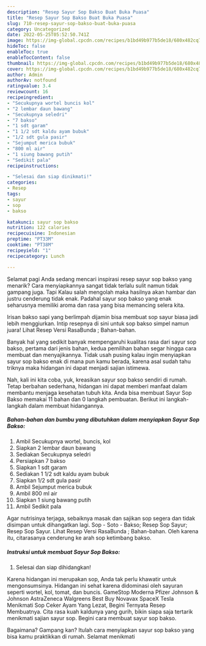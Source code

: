 ```yaml
---
description: "Resep Sayur Sop Bakso Buat Buka Puasa"
title: "Resep Sayur Sop Bakso Buat Buka Puasa"
slug: 710-resep-sayur-sop-bakso-buat-buka-puasa
category: Uncategorized
date: 2022-05-25T05:52:50.741Z
image: https://img-global.cpcdn.com/recipes/b1bd49b977b5de18/680x482cq70/sayur-sop-bakso-foto-resep-utama.jpg
hideToc: false
enableToc: true
enableTocContent: false
thumbnail: https://img-global.cpcdn.com/recipes/b1bd49b977b5de18/680x482cq70/sayur-sop-bakso-foto-resep-utama.jpg
cover: https://img-global.cpcdn.com/recipes/b1bd49b977b5de18/680x482cq70/sayur-sop-bakso-foto-resep-utama.jpg
author: Admin
authorAv: notfound
ratingvalue: 3.4
reviewcount: 16
recipeingredient:
- "Secukupnya wortel buncis kol"
- "2 lembar daun bawang"
- "Secukupnya seledri"
- "7 bakso"
- "1 sdt garam"
- "1 1/2 sdt kaldu ayam bubuk"
- "1/2 sdt gula pasir"
- "Sejumput merica bubuk"
- "800 ml air"
- "1 siung bawang putih"
- "Sedikit pala"
recipeinstructions:

- "Selesai dan siap dinikmati!"
categories:
- Resep
tags:
- sayur
- sop
- bakso

katakunci: sayur sop bakso 
nutrition: 122 calories
recipecuisine: Indonesian
preptime: "PT33M"
cooktime: "PT38M"
recipeyield: "1"
recipecategory: Lunch

---
```



Selamat pagi Anda sedang mencari inspirasi resep sayur sop bakso yang menarik? Cara menyiapkannya sangat tidak terlalu sulit namun tidak gampang juga. Tapi Kalau salah mengolah maka hasilnya akan hambar dan justru cenderung tidak enak. Padahal sayur sop bakso yang enak seharusnya memiliki aroma dan rasa yang bisa memancing selera kita.


Irisan bakso sapi yang berlimpah dijamin bisa membuat sop sayur biasa jadi lebih menggiurkan. Intip resepnya di sini untuk sop bakso simpel namun juara! Lihat Resep Versi RasaBunda ; Bahan-bahan.

Banyak hal yang sedikit banyak mempengaruhi kualitas rasa dari sayur sop bakso, pertama dari jenis bahan, kedua pemilihan bahan segar hingga cara membuat dan menyajikannya. Tidak usah pusing kalau ingin menyiapkan sayur sop bakso enak di mana pun kamu berada, karena asal sudah tahu triknya maka hidangan ini dapat menjadi sajian istimewa.


Nah, kali ini kita coba, yuk, kreasikan sayur sop bakso sendiri di rumah. Tetap berbahan sederhana, hidangan ini dapat memberi manfaat dalam membantu menjaga kesehatan tubuh kita. Anda bisa membuat Sayur Sop Bakso memakai 11 bahan dan 0 langkah pembuatan. Berikut ini langkah-langkah dalam membuat hidangannya.

<!--inarticleads1-->

##### Bahan-bahan dan bumbu yang dibutuhkan dalam menyiapkan Sayur Sop Bakso:

1. Ambil Secukupnya wortel, buncis, kol
1. Siapkan 2 lembar daun bawang
1. Sediakan Secukupnya seledri
1. Persiapkan 7 bakso
1. Siapkan 1 sdt garam
1. Sediakan 1 1/2 sdt kaldu ayam bubuk
1. Siapkan 1/2 sdt gula pasir
1. Ambil Sejumput merica bubuk
1. Ambil 800 ml air
1. Siapkan 1 siung bawang putih
1. Ambil Sedikit pala


Agar nutrisinya terjaga, sebaiknya masak dan sajikan sop segera dan tidak disimpan untuk dihangatkan lagi. Sop - Soto - Bakso; Resep Sop Sayur; Resep Sop Sayur. Lihat Resep Versi RasaBunda ; Bahan-bahan. Oleh karena itu, citarasanya cenderung ke arah sop ketimbang bakso. 

<!--inarticleads2-->

##### Instruksi untuk membuat Sayur Sop Bakso:


1. Selesai dan siap dihidangkan!

Karena hidangan ini merupakan sop, Anda tak perlu khawatir untuk mengonsumsinya. Hidangan ini sehat karena didominasi oleh sayuran seperti wortel, kol, tomat, dan buncis. GameStop Moderna Pfizer Johnson &amp; Johnson AstraZeneca Walgreens Best Buy Novavax SpaceX Tesla Menikmati Sop Ceker Ayam Yang Lezat, Begini Ternyata Resep Membuatnya. Cita rasa kuah kaldunya yang gurih, bikin siapa saja tertarik menikmati sajian sayur sop. Begini cara membuat sayur sop bakso. 

Bagaimana? Gampang kan? Itulah cara menyiapkan sayur sop bakso yang bisa kamu praktikkan di rumah. Selamat menikmati
